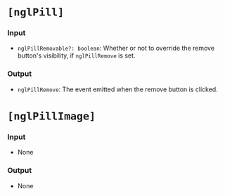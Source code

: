 # `[nglPill]`

### Input
  * `nglPillRemovable?: boolean`: Whether or not to override the remove button's visibility, if `nglPillRemove` is set.

### Output
  * `nglPillRemove`: The event emitted when the remove button is clicked.


# `[nglPillImage]`

### Input

  * None

### Output

  * None
